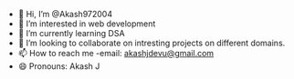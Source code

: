 - 👋 Hi, I’m @Akash972004
- 👀 I’m interested in web development 
- 🌱 I’m currently learning DSA
- 💞️ I’m looking to collaborate on intresting projects on different domains.
- 📫 How to reach me -email: akashjdevu@gmail.com
- 😄 Pronouns: Akash J

<!---
Akash972004/Akash972004 is a ✨ special ✨ repository because its `README.md` (this file) appears on your GitHub profile.
You can click the Preview link to take a look at your changes.
--->
